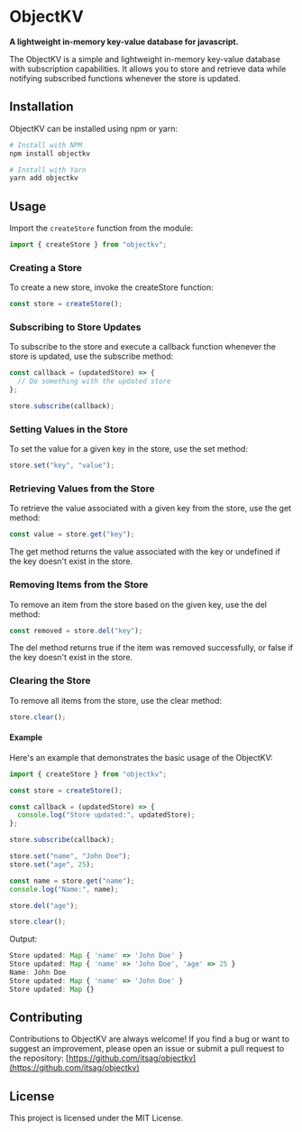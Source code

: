 # ObjectKV

**A lightweight in-memory key-value database for javascript.**

The ObjectKV is a simple and lightweight in-memory key-value database with subscription capabilities. It allows you to store and retrieve data while notifying subscribed functions whenever the store is updated.

## Installation

ObjectKV can be installed using npm or yarn:

```sh
# Install with NPM
npm install objectkv

# Install with Yarn
yarn add objectkv
```

## Usage

Import the `createStore` function from the module:

```js
import { createStore } from "objectkv";
```

### Creating a Store

To create a new store, invoke the createStore function:

```js
const store = createStore();
```

### Subscribing to Store Updates

To subscribe to the store and execute a callback function whenever the store is updated, use the subscribe method:

```js
const callback = (updatedStore) => {
  // Do something with the updated store
};

store.subscribe(callback);
```

### Setting Values in the Store

To set the value for a given key in the store, use the set method:

```js
store.set("key", "value");
```

### Retrieving Values from the Store

To retrieve the value associated with a given key from the store, use the get method:

```js
const value = store.get("key");
```

The get method returns the value associated with the key or undefined if the key doesn't exist in the store.

### Removing Items from the Store

To remove an item from the store based on the given key, use the del method:

```js
const removed = store.del("key");
```

The del method returns true if the item was removed successfully, or false if the key doesn't exist in the store.

### Clearing the Store

To remove all items from the store, use the clear method:

```js
store.clear();
```

#### Example

Here's an example that demonstrates the basic usage of the ObjectKV:

```js
import { createStore } from "objectkv";

const store = createStore();

const callback = (updatedStore) => {
  console.log("Store updated:", updatedStore);
};

store.subscribe(callback);

store.set("name", "John Doe");
store.set("age", 25);

const name = store.get("name");
console.log("Name:", name);

store.del("age");

store.clear();
```

Output:

```js
Store updated: Map { 'name' => 'John Doe' }
Store updated: Map { 'name' => 'John Doe', 'age' => 25 }
Name: John Doe
Store updated: Map { 'name' => 'John Doe' }
Store updated: Map {}
```

## Contributing

Contributions to ObjectKV are always welcome! If you find a bug or want to suggest an improvement, please open an issue or submit a pull request to the repository: [https://github.com/itsag/objectkv](https://github.com/itsag/objectkv)

## License

This project is licensed under the MIT License.
